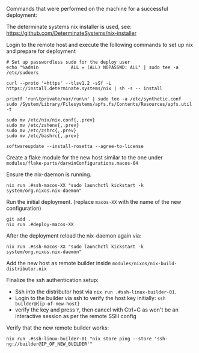 
Commands that were performed on the machine for a successful deployment:

The determinate systems nix installer is used, see: https://github.com/DeterminateSystems/nix-installer

Login to the remote host and execute the following commands to set up nix and prepare for deployment
```command
# Set up passwordless sudo for the deploy user
echo "%admin            ALL = (ALL) NOPASSWD: ALL" | sudo tee -a /etc/sudoers

curl --proto '=https' --tlsv1.2 -sSf -L https://install.determinate.systems/nix | sh -s -- install

printf 'run\tprivate/var/run\n' | sudo tee -a /etc/synthetic.conf
sudo /System/Library/Filesystems/apfs.fs/Contents/Resources/apfs.util -t

sudo mv /etc/nix/nix.conf{,.prev}
sudo mv /etc/zshenv{,.prev}
sudo mv /etc/zshrc{,.prev}
sudo mv /etc/bashrc{,.prev}

softwareupdate --install-rosetta --agree-to-license
```

Create a flake module for the new host similar to the one under `modules/flake-parts/darwinConfigurations.macos-04`

Ensure the nix-daemon is running.
```command
nix run .#ssh-macos-XX "sudo launchctl kickstart -k system/org.nixos.nix-daemon"
```

Run the initial deployment.
(replace `macos-XX` with the name of the new configuration)
```command
git add .
nix run .#deploy-macos-XX
```

After the deployment reload the nix-daemon again via:
```command
nix run .#ssh-macos-XX "sudo launchctl kickstart -k system/org.nixos.nix-daemon"
```

Add the new host as remote builder inside `modules/nixos/nix-build-distributor.nix`

Finalize the ssh authentication setup:

- Ssh into the distributor host via `nix run .#ssh-linux-builder-01`.
- Login to the builder via ssh to verify the host key initially: `ssh builder@{ip-of-new-host}`
- verify the key and press `Y`, then cancel with Ctrl+C as won't be an interactive session as per the remote SSH config

Verify that the new remote builder works:
```command
nix run .#ssh-linux-builder-01 "nix store ping --store 'ssh-ng://builder@IP_OF_NEW_BUILDER'"
```

